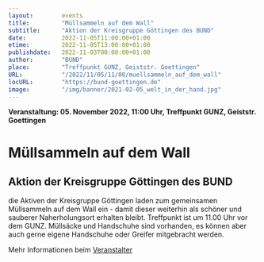 ```yaml
---
layout:        events
title:         "Müllsammeln auf dem Wall"
subtitle:      "Aktion der Kreisgruppe Göttingen des BUND"
date:          2022-11-05T11:00:00+01:00
etime:         2022-11-05T13:00:00+01:00
publishdate:   2022-11-03T00:00:00+01:00
author:        "BUND"
place:         "Treffpunkt GUNZ, Geiststr. Goettingen"
URL:           "/2022/11/05/11/00/muellsammeln_auf_dem_wall"
locURL:        "https://bund-goettingen.de"
image:         "/img/banner/2021-02-05_welt_in_der_hand.jpg"
---
```


**Veranstaltung: 05. November 2022, 11:00 Uhr, Treffpunkt GUNZ, Geiststr. Goettingen**

Müllsammeln auf dem Wall
===========

Aktion der Kreisgruppe Göttingen des BUND
-----------
die Aktiven der Kreisgruppe Göttingen laden zum gemeinsamen Müllsammeln auf dem Wall ein - damit dieser weiterhin als schöner und sauberer Naherholungsort erhalten bleibt. Treffpunkt ist um 11.00 Uhr vor dem GUNZ. Müllsäcke und Handschuhe sind vorhanden, es können aber auch gerne eigene Handschuhe oder Greifer mitgebracht werden.

Mehr Informationen beim [Veranstalter](https://bund-goettingen.de)
